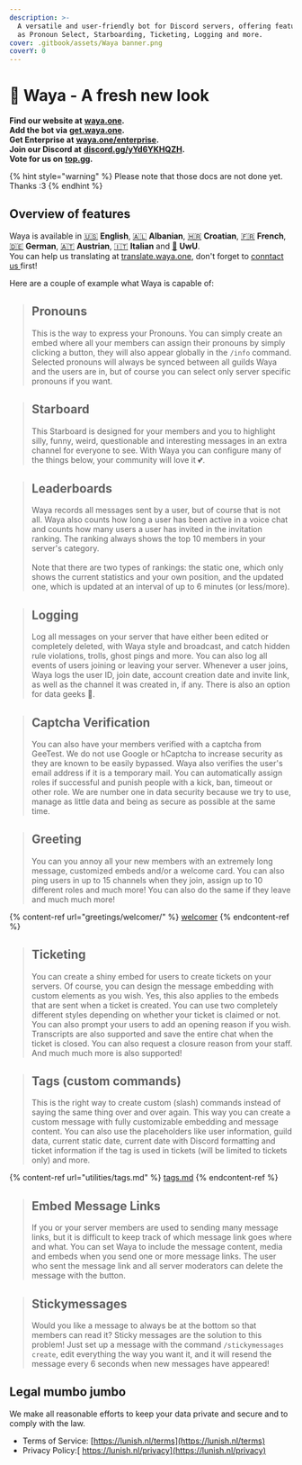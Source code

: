 ```yaml
---
description: >-
  A versatile and user-friendly bot for Discord servers, offering features such
  as Pronoun Select, Starboarding, Ticketing, Logging and more.
cover: .gitbook/assets/Waya banner.png
coverY: 0
---
```


# 🍇 Waya - A fresh new look

**Find our website at** [**waya.one**](https://waya.one)**.**\
**Add the bot via** [**get.waya.one**](https://get.waya.one)**.**\
**Get Enterprise at** [**waya.one/enterprise**](https://waya.one/enterprise)**.**\
**Join our Discord at** [**discord.gg/yYd6YKHQZH**](https://lunish.nl/support)**.**\
**Vote for us on** [**top.gg**](https://lunish.nl/vote)**.**

{% hint style="warning" %}
Please note that those docs are not done yet. Thanks :3
{% endhint %}

## Overview of features

Waya is available in  [🇺🇸](https://emojipedia.org/flag-united-states/) **English**, [🇦🇱](https://emojipedia.org/flag-albania/) **Albanian**, [🇭🇷](https://emojipedia.org/flag-croatia/) **Croatian**, [🇫🇷](https://emojipedia.org/flag-france/) **French**, [🇩🇪](https://emojipedia.org/flag-germany/) **German**, [🇦🇹](https://emojipedia.org/flag-austria/) **Austrian**, [🇮🇹](https://emojipedia.org/flag-italy/) **Italian** and [🍧](https://emojipedia.org/shaved-ice/) **UwU**.\
You can help us translating at [translate.waya.one](https://translate.waya.one), don't forget to [conntact us ](https://lunish.nl/support)first!

Here are a couple of example what Waya is capable of:

> ## Pronouns
>
> This is the way to express your Pronouns. You can simply create an embed where all your members can assign their pronouns by simply clicking a button, they will also appear globally in the `/info` command. Selected pronouns will always be synced between all guilds Waya and the users are in, but of course you can select only server specific pronouns if you want.

> ## Starboard
>
> This Starboard is designed for your members and you to highlight silly, funny, weird, questionable and interesting messages in an extra channel for everyone to see. With Waya you can configure many of the things below, your community will love it 💕.

> ## Leaderboards
>
> Waya records all messages sent by a user, but of course that is not all. Waya also counts how long a user has been active in a voice chat and counts how many users a user has invited in the invitation ranking. The ranking always shows the top 10 members in your server's category.\
> \
> &#x20;Note that there are two types of rankings: the static one, which only shows the current statistics and your own position, and the updated one, which is updated at an interval of up to 6 minutes (or less/more).

> ## Logging
>
> Log all messages on your server that have either been edited or completely deleted, with Waya style and broadcast, and catch hidden rule violations, trolls, ghost pings and more. You can also log all events of users joining or leaving your server. Whenever a user joins, Waya logs the user ID, join date, account creation date and invite link, as well as the channel it was created in, if any. There is also an option for data geeks 👀.

> ## Captcha Verification
>
> You can also have your members verified with a captcha from GeeTest. We do not use Google or hCaptcha to increase security as they are known to be easily bypassed. Waya also verifies the user's email address if it is a temporary mail. You can automatically assign roles if successful and punish people with a kick, ban, timeout or other role. We are number one in data security because we try to use, manage as little data and being as secure as possible at the same time.

> ## Greeting
>
> You can you annoy all your new members with an extremely long message, customized embeds and/or a welcome card. You can also ping users in up to 15 channels when they join, assign up to 10 different roles and much more! You can also do the same if they leave and much much more!

{% content-ref url="greetings/welcomer/" %}
[welcomer](greetings/welcomer/)
{% endcontent-ref %}

> ## Ticketing
>
> You can create a shiny embed for users to create tickets on your servers. Of course, you can design the message embedding with custom elements as you wish. Yes, this also applies to the embeds that are sent when a ticket is created. You can use two completely different styles depending on whether your ticket is claimed or not. You can also prompt your users to add an opening reason if you wish. Transcripts are also supported and save the entire chat when the ticket is closed. You can also request a closure reason from your staff. And much much more is also supported!

> ## Tags (custom commands)
>
> This is the right way to create custom (slash) commands instead of saying the same thing over and over again. This way you can create a custom message with fully customizable embedding and message content. You can also use the placeholders like user information, guild data, current static date, current date with Discord formatting and ticket information if the tag is used in tickets (will be limited to tickets only) and more.

{% content-ref url="utilities/tags.md" %}
[tags.md](utilities/tags.md)
{% endcontent-ref %}

> ## Embed Message Links
>
> If you or your server members are used to sending many message links, but it is difficult to keep track of which message link goes where and what. You can set Waya to include the message content, media and embeds when you send one or more message links. The user who sent the message link and all server moderators can delete the message with the button.

> ## Stickymessages
>
> Would you like a message to always be at the bottom so that members can read it? Sticky messages are the solution to this problem! Just set up a message with the command `/stickymessages create`, edit everything the way you want it, and it will resend the message every 6 seconds when new messages have appeared!

## Legal mumbo jumbo

We make all reasonable efforts to keep your data private and secure and to comply with the law.

* Terms of Service: [https://lunish.nl/terms](https://lunish.nl/terms)
* Privacy Policy:[ https://lunish.nl/privacy](https://lunish.nl/privacy)
